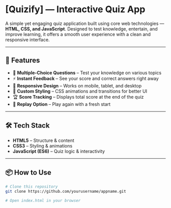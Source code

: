 #  [Quizify] — Interactive Quiz App  

A simple yet engaging quiz application built using core web technologies — **HTML, CSS, and JavaScript**. Designed to test knowledge, entertain, and improve learning, it offers a smooth user experience with a clean and responsive interface.  

---

## 🚀 Features  

- 🎯 **Multiple-Choice Questions** – Test your knowledge on various topics  
- ⚡ **Instant Feedback** – See your score and correct answers right away  
- 📱 **Responsive Design** – Works on mobile, tablet, and desktop  
- 🎨 **Custom Styling** – CSS animations and transitions for better UI  
- 🏆 **Score Tracking** – Displays total score at the end of the quiz  
- 🔄 **Replay Option** – Play again with a fresh start  

---

## 🛠️ Tech Stack  

- **HTML5** – Structure & content  
- **CSS3** – Styling & animations  
- **JavaScript (ES6)** – Quiz logic & interactivity  

---

## 📦 How to Use  

```bash
# Clone this repository
git clone https://github.com/yourusername/appname.git

# Open index.html in your browser

